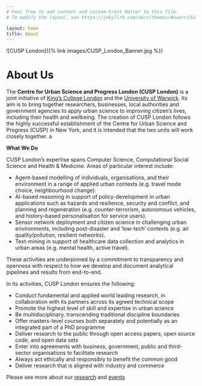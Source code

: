 ```yaml
---
# Feel free to add content and custom Front Matter to this file.
# To modify the layout, see https://jekyllrb.com/docs/themes/#overriding-theme-defaults

layout: home
title: About
---
```


![CUSP London]({% link images/CUSP_London_Banner.jpg %})

# About Us

The **Centre for Urban Science and Progress London (CUSP London)** is a joint initiative of [King’s College London](https://www.kcl.ac.uk/nms/research/cusp-london) and the [University of Warwick](https://warwick.ac.uk/northamerica/cusp/warwick/). Its aim is to bring together researchers, businesses, local authorities and government agencies to apply urban science to improving citizen’s lives, including their health and wellbeing. The creation of CUSP London follows the highly successful establishment of the Centre for Urban Science and Progress (CUSP) in New York, and it is intended that the two 
units will work closely together.
a

**What We Do**

CUSP London’s expertise spans Computer Science, Computational Social Science and Health & Medicine.  Areas of particular interest include:

* Agent-based modelling of individuals, organisations, and their environment in a range of applied urban contexts (e.g. travel mode choice, neighbourhood change).
* AI-based reasoning in support of policy-development in urban applications such as hazards and resilience, security and conflict, and planning and regeneration (e.g. counter-terrorism, autonomous vehicles, and history-based personalisation for service users).
* Sensor network deployment and citizen science in challenging urban environments, including post-disaster and ‘low-tech’ contexts (e.g. air quality/pollution, resilient networks).
* Text-mining in support of healthcare data collection and analytics in urban areas (e.g. mental health, active travel).

These activities are underpinned by a commitment to transparency and openness with respect to how we develop and document analytical pipelines and results from end-to-end.

In its activities, CUSP London ensures the following:

* Conduct fundamental and applied world leading research, in collaboration with its partners across its agreed technical scope
* Promote the highest level of skill and expertise in urban science
* Be multidisciplinary, transcending traditional discipline boundaries
* Offer masters-level courses both separately and potentially as an integrated part of a PhD programme
* Deliver research to the public through open access papers, open source code, and open data sets
* Enter into agreements with business, government, public and third-sector organisations to facilitate research
* Always act ethically and responsibly to benefit the common good
* Deliver research that is aligned with industry and commerce

Please see more about our [research](https://cusplondon.ac.uk/research.html) and [events](https://cusplondon.ac.uk/events.html)
